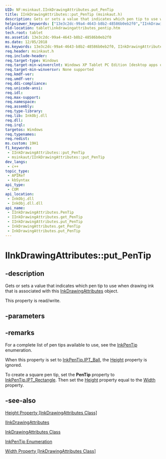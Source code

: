 ```yaml
---
UID: NF:msinkaut.IInkDrawingAttributes.put_PenTip
title: IInkDrawingAttributes::put_PenTip (msinkaut.h)
description: Gets or sets a value that indicates which pen tip to use when drawing ink that is associated with this InkDrawingAttributes object. (Put)
helpviewer_keywords: ["13e3c2dc-99a4-4643-b8b2-48586b0eb2f0","IInkDrawingAttributes interface [Tablet PC]","PenTip property","IInkDrawingAttributes.PenTip","IInkDrawingAttributes.put_PenTip","IInkDrawingAttributes::PenTip","IInkDrawingAttributes::get_PenTip","IInkDrawingAttributes::put_PenTip","InkDrawingAttributes.get_PenTip","InkDrawingAttributes.put_PenTip","PenTip property [Tablet PC]","PenTip property [Tablet PC]","IInkDrawingAttributes interface","get_PenTip","msinkaut/IInkDrawingAttributes::PenTip","msinkaut/IInkDrawingAttributes::get_PenTip","msinkaut/IInkDrawingAttributes::put_PenTip","put_PenTip","tablet.inkdrawingattributes_pentip"]
old-location: tablet\inkdrawingattributes_pentip.htm
tech.root: tablet
ms.assetid: 13e3c2dc-99a4-4643-b8b2-48586b0eb2f0
ms.date: 12/05/2018
ms.keywords: 13e3c2dc-99a4-4643-b8b2-48586b0eb2f0, IInkDrawingAttributes interface [Tablet PC],PenTip property, IInkDrawingAttributes.PenTip, IInkDrawingAttributes.put_PenTip, IInkDrawingAttributes::PenTip, IInkDrawingAttributes::get_PenTip, IInkDrawingAttributes::put_PenTip, InkDrawingAttributes.get_PenTip, InkDrawingAttributes.put_PenTip, PenTip property [Tablet PC], PenTip property [Tablet PC],IInkDrawingAttributes interface, get_PenTip, msinkaut/IInkDrawingAttributes::PenTip, msinkaut/IInkDrawingAttributes::get_PenTip, msinkaut/IInkDrawingAttributes::put_PenTip, put_PenTip, tablet.inkdrawingattributes_pentip
req.header: msinkaut.h
req.include-header: 
req.target-type: Windows
req.target-min-winverclnt: Windows XP Tablet PC Edition [desktop apps only]
req.target-min-winversvr: None supported
req.kmdf-ver: 
req.umdf-ver: 
req.ddi-compliance: 
req.unicode-ansi: 
req.idl: 
req.max-support: 
req.namespace: 
req.assembly: 
req.type-library: 
req.lib: InkObj.dll
req.dll: 
req.irql: 
targetos: Windows
req.typenames: 
req.redist: 
ms.custom: 19H1
f1_keywords:
 - IInkDrawingAttributes::put_PenTip
 - msinkaut/IInkDrawingAttributes::put_PenTip
dev_langs:
 - c++
topic_type:
 - APIRef
 - kbSyntax
api_type:
 - COM
api_location:
 - InkObj.dll
 - InkObj.dll.dll
api_name:
 - IInkDrawingAttributes.PenTip
 - IInkDrawingAttributes.get_PenTip
 - IInkDrawingAttributes.put_PenTip
 - InkDrawingAttributes.get_PenTip
 - InkDrawingAttributes.put_PenTip
---
```


# IInkDrawingAttributes::put_PenTip


## -description

Gets or sets a value that indicates which pen tip to use when drawing ink that is associated with this <a href="/windows/desktop/tablet/inkdrawingattributes-class">InkDrawingAttributes</a> object.



This property is read/write.

## -parameters

## -remarks

For a complete list of pen tips available to use, see the <a href="/windows/desktop/api/msinkaut/ne-msinkaut-inkpentip">InkPenTip</a> enumeration.

When this property is set to <a href="/windows/desktop/api/msinkaut/ne-msinkaut-inkpentip">InkPenTip.IPT_Ball</a>, the <a href="/windows/desktop/api/msinkaut/nf-msinkaut-iinkdrawingattributes-get_height">Height</a> property is ignored.

To create a square pen tip, set the <b>PenTip</b> property to <a href="/windows/desktop/api/msinkaut/ne-msinkaut-inkpentip">InkPenTip.IPT_Rectangle</a>. Then set the <a href="/windows/desktop/api/msinkaut/nf-msinkaut-iinkdrawingattributes-get_height">Height</a> property equal to the <a href="/windows/desktop/api/msinkaut/nf-msinkaut-iinkdrawingattributes-get_width">Width</a> property.

## -see-also

<a href="/windows/desktop/api/msinkaut/nf-msinkaut-iinkdrawingattributes-get_height">Height Property [InkDrawingAttributes Class]</a>



<a href="../msinkaut/nn-msinkaut-iinkdrawingattributes.md">IInkDrawingAttributes</a>



<a href="/windows/desktop/tablet/inkdrawingattributes-class">InkDrawingAttributes Class</a>



<a href="/windows/desktop/api/msinkaut/ne-msinkaut-inkpentip">InkPenTip Enumeration</a>



<a href="/windows/desktop/api/msinkaut/nf-msinkaut-iinkdrawingattributes-get_width">Width Property [InkDrawingAttributes Class]</a>
